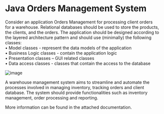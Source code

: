 # Java Orders Management System

Consider an application Orders Management for processing client orders for a warehouse.
Relational databases should be used to store the products, the clients, and the orders. The
application should be designed according to the layered architecture pattern and should use
(minimally) the following classes:  
• Model classes - represent the data models of the application  
• Business Logic classes - contain the application logic  
• Presentation classes – GUI related classes  
• Data access classes - classes that contain the access to the database

![image](https://github.com/marcris31/Projects/assets/113884009/a8e19df1-ebde-4d80-9980-e9d5a679ce3c)

A warehouse management system aims to streamline and automate the processes involved in managing inventory, tracking orders and client database. The system should provide functionalities such as inventory management, order processing and reporting.

More information can be found in the attached documentation.
